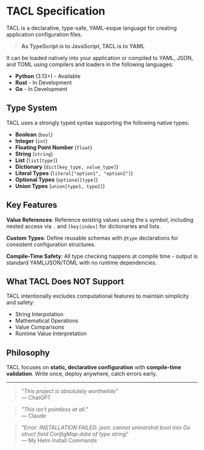# TACL Specification

TACL is a declarative, type-safe, YAML-esque language for creating application configuration files.

> **As TypeScript is to JavaScript, TACL is to YAML**

It can be loaded natively into your application or compiled to YAML, JSON, and TOML using compilers and loaders in the following languages:
- **Python** (3.13+) - Available
- **Rust** - In Development  
- **Go** - In Development

## Type System

TACL uses a strongly typed syntax supporting the following native types:
- **Boolean** (`bool`)
- **Integer** (`int`) 
- **Floating Point Number** (`float`)
- **String** (`string`)
- **List** (`list[type]`)
- **Dictionary** (`dict[key_type, value_type]`)
- **Literal Types** (`literal["option1", "option2"]`)
- **Optional Types** (`optional[type]`)
- **Union Types** (`union[type1, type2]`)

## Key Features

**Value References**: Reference existing values using the `&` symbol, including nested access via `.` and `[key|index]` for dictionaries and lists.

**Custom Types**: Define reusable schemas with `@type` declarations for consistent configuration structures.

**Compile-Time Safety**: All type checking happens at compile time - output is standard YAML/JSON/TOML with no runtime dependencies.

## What TACL Does NOT Support

TACL intentionally excludes computational features to maintain simplicity and safety:
- String Interpolation
- Mathematical Operations  
- Value Comparisons
- Runtime Value Interpretation

## Philosophy

TACL focuses on **static, declarative configuration** with **compile-time validation**. Write once, deploy anywhere, catch errors early.

---

> *"This project is absolutely worthwhile"*  
> — ChatGPT

> *"This isn't pointless at all."*  
> — Claude

> *"Error: INSTALLATION FAILED: json: cannot unmarshal bool into Go struct field ConfigMap.data of type string"*  
> — My Helm Install Commands
